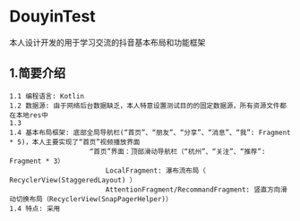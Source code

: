 # DouyinTest
本人设计开发的用于学习交流的抖音基本布局和功能框架
## 1.简要介绍
    1.1 编程语言: Kotlin
    1.2 数据源: 由于网络后台数据缺乏，本人特意设置测试目的的固定数据源，所有资源文件都在本地res中
    1.3 
    1.4 基本布局框架: 底部全局导航栏(“首页”、“朋友”、“分享”、“消息”、“我”: Fragment * 5)，本人主要实现了“首页”视频播放界面
                        “首页”界面：顶部滑动导航栏（“杭州”、“关注”、“推荐”: Fragment * 3）
                            LocalFragment: 瀑布流布局（ RecyclerView(StaggeredLayout) ） 
                            AttentionFragment/RecommandFragment: 竖直方向滑动切换布局（RecyclerView(SnapPagerHelper)）
    1.4 特点: 采用
